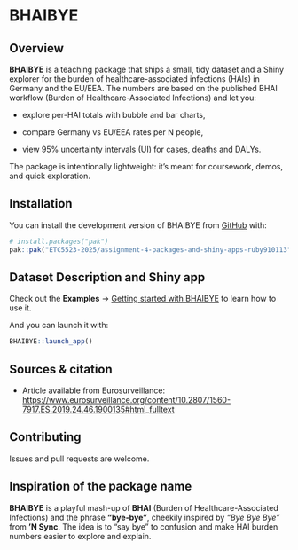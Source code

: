 # BHAIBYE

## Overview

**BHAIBYE** is a teaching package that ships a small, tidy dataset and a
Shiny explorer for the burden of healthcare-associated infections (HAIs)
in Germany and the EU/EEA. The numbers are based on the published BHAI
workflow (Burden of Healthcare-Associated Infections) and let you:

- explore per-HAI totals with bubble and bar charts,

- compare Germany vs EU/EEA rates per N people,

- view 95% uncertainty intervals (UI) for cases, deaths and DALYs.

The package is intentionally lightweight: it’s meant for coursework,
demos, and quick exploration.

## Installation

You can install the development version of BHAIBYE from
[GitHub](https://github.com/) with:

``` r
# install.packages("pak")
pak::pak("ETC5523-2025/assignment-4-packages-and-shiny-apps-ruby910113")
```

## Dataset Description and Shiny app

Check out the **Examples** → [Getting started with
BHAIBYE](https://ETC5523-2025.github.io/assignment-4-packages-and-shiny-apps-ruby910113/articles/BHAIBYE.html)
to learn how to use it.

And you can launch it with:

``` r
BHAIBYE::launch_app()
```

## Sources & citation

- Article available from Eurosurveillance:
  <https://www.eurosurveillance.org/content/10.2807/1560-7917.ES.2019.24.46.1900135#html_fulltext>

## Contributing

Issues and pull requests are welcome.

## Inspiration of the package name

**BHAIBYE** is a playful mash-up of **BHAI** (Burden of Healthcare-Associated Infections) and the phrase **“bye-bye”**, cheekily inspired by *“Bye Bye Bye”* from **’N Sync**. The idea is to “say bye” to confusion and make HAI burden numbers easier to explore and explain.
